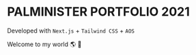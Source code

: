 # PALMINISTER PORTFOLIO 2021

Developed with `Next.js` + `Tailwind CSS` + `AOS`

Welcome to my world 🌎 🚀
